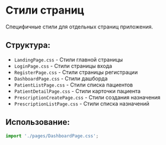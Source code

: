 # Стили страниц

Специфичные стили для отдельных страниц приложения.

## Структура:
- `LandingPage.css` - Стили главной страницы
- `LoginPage.css` - Стили страницы входа
- `RegisterPage.css` - Стили страницы регистрации
- `DashboardPage.css` - Стили дашборда
- `PatientListPage.css` - Стили списка пациентов
- `PatientDetailPage.css` - Стили карточки пациента
- `PrescriptionCreatePage.css` - Стили создания назначения
- `PrescriptionListPage.css` - Стили списка назначений

## Использование:
```typescript
import './pages/DashboardPage.css';
```

